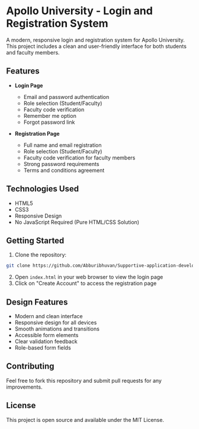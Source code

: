 # Apollo University - Login and Registration System

A modern, responsive login and registration system for Apollo University. This project includes a clean and user-friendly interface for both students and faculty members.

## Features

- **Login Page**
  - Email and password authentication
  - Role selection (Student/Faculty)
  - Faculty code verification
  - Remember me option
  - Forgot password link

- **Registration Page**
  - Full name and email registration
  - Role selection (Student/Faculty)
  - Faculty code verification for faculty members
  - Strong password requirements
  - Terms and conditions agreement

## Technologies Used

- HTML5
- CSS3
- Responsive Design
- No JavaScript Required (Pure HTML/CSS Solution)

## Getting Started

1. Clone the repository:
```bash
git clone https://github.com/Abburibhuvan/Supportive-application-development.git
```

2. Open `index.html` in your web browser to view the login page
3. Click on "Create Account" to access the registration page

## Design Features

- Modern and clean interface
- Responsive design for all devices
- Smooth animations and transitions
- Accessible form elements
- Clear validation feedback
- Role-based form fields

## Contributing

Feel free to fork this repository and submit pull requests for any improvements.

## License

This project is open source and available under the MIT License. 